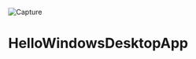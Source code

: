 ![Capture](https://user-images.githubusercontent.com/62121607/131597858-003e4c07-5b2b-4fe2-bfee-a138c563be1d.PNG)
# HelloWindowsDesktopApp
